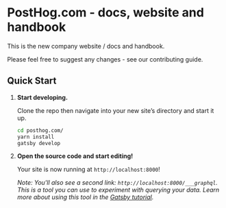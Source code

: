 # PostHog.com - docs, website and handbook

This is the new company website / docs and handbook.

Please feel free to suggest any changes - see our contributing guide.

## Quick Start

1.  **Start developing.**

    Clone the repo then navigate into your new site’s directory and start it up.

    ```sh
    cd posthog.com/
    yarn install
    gatsby develop
    ```

1.  **Open the source code and start editing!**

    Your site is now running at `http://localhost:8000`!
    
    *Note: You'll also see a second link: `http://localhost:8000/___graphql`. This is a tool you can use to experiment with querying your data. Learn more about using this tool in the [Gatsby tutorial](https://www.gatsbyjs.org/tutorial/part-five/#introducing-graphiql).*
